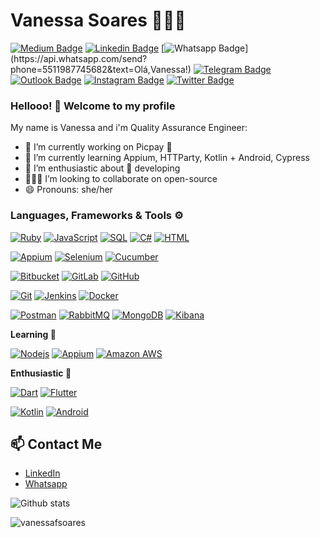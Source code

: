 # Vanessa Soares 👩🏻‍💻

[![Medium Badge](https://img.shields.io/badge/-Medium-000000?style=flat-square&labelColor=000000&logo=Medium&link=https://medium.com/@vanessa_soares/)](https://medium.com/vanessa_soares/)
[![Linkedin Badge](https://img.shields.io/badge/-LinkedIn-blue?style=flat-square&logo=Linkedin&logoColor=white&link=https://www.linkedin.com/in/rebeccamanzi/)](https://www.linkedin.com/in/vanessafsoares/)
[![Whatsapp Badge](https://img.shields.io/badge/-Whatsapp-4CA143?style=flat-square&labelColor=4CA143&logo=whatsapp&logoColor=white&link=https://api.whatsapp.com/send?phone=5511987745682&text=Olá,Vanessa!)](https://api.whatsapp.com/send?phone=5511987745682&text=Olá,Vanessa!)
[![Telegram Badge](https://img.shields.io/badge/-Telegram-1ca0f1?style=flat-square&labelColor=1ca0f1&logo=telegram&logoColor=white&link=https://t.me/vanessafsoares)](https://t.me/vanessafsoares)
[![Outlook Badge](https://img.shields.io/badge/-Outlook-0072c6?style=flat-square&logo=microsoft&logoColor=white&link=mailto:vanessafsoares@hotmail.com)](mailto:vanessafsoares@hotmail.com)
[![Instagram Badge](https://img.shields.io/badge/-Instagram-833AB4?style=flat-square&labelColor=833AB4&logo=instagram&logoColor=white&link=https://www.instagram.com/codepwr/)](https://www.instagram.com/d4rklipstick/)
[![Twitter Badge](https://img.shields.io/badge/-Twitter-1ca0f1?style=flat-square&labelColor=1ca0f1&logo=twitter&logoColor=white&link=https://twitter.com/lgdbittencourt)](https://twitter.com/d4rklipstick)

### Hellooo! 👋 Welcome to my profile

My name is Vanessa and i'm Quality Assurance Engineer:

- 🔭 I’m currently working on Picpay 💚
- 📖 I’m currently learning Appium, HTTParty, Kotlin + Android, Cypress
- 🤩 I’m enthusiastic about 📲 developing
- 👩🏻‍💻 I’m looking to collaborate on open-source
- 😄 Pronouns: she/her

### Languages, Frameworks & Tools ⚙️

[![Ruby](https://img.shields.io/badge/-Ruby-red?style=flat-square&logo=ruby&link=https://www.ruby-lang.org/)](https://www.ruby-lang.org/)
[![JavaScript](https://img.shields.io/badge/-JavaScript-black?style=flat-square&logo=javascript&link=https://www.javascript.com/)](https://www.javascript.com/)
[![SQL](https://img.shields.io/badge/-SQL-red?style=flat-square&logo=oracle&link=https://github.com/vanessafsoares/)](https://github.com/vanessafsoares/)
[![C#](https://img.shields.io/badge/-C%20Sharp-00599C?style=flat-square&logo=c-sharp#&link=https://github.com/vanessafsoares/)](https://github.com/vanessafsoares/)
[![HTML](https://img.shields.io/badge/-HTML-E34F26?style=flat-square&logo=html5&logoColor=white&link=https://github.com/vanessafsoares/)](https://github.com/vanessafsoares/)

[![Appium](https://img.shields.io/badge/-Appium-purple?style=flat-square&logo=appium&link=https://github.com/vanessafsoares/)](https://github.com/vanessafsoares/)
[![Selenium](https://img.shields.io/badge/-Selenium-black?style=flat-square&logo=selenium&link=https://github.com/vanessafsoares/)](https://github.com/vanessafsoares/)
[![Cucumber](https://img.shields.io/badge/-Cucumber-green?style=flat-square&logo=cucumber&link=https://github.com/vanessafsoares/)](https://github.com/vanessafsoares/)

[![Bitbucket](https://img.shields.io/badge/-Bitbucket-blue?style=flat-square&logo=bitbucket&link=https://github.com/vanessafsoares/)](https://github.com/vanessafsoares/)
[![GitLab](https://img.shields.io/badge/-GitLab-FCA121?style=flat-square&logo=gitlab&link=https://github.com/vanessafsoares/)](https://github.com/vanessafsoares/)
[![GitHub](https://img.shields.io/badge/-GitHub-181717?style=flat-square&logo=github&link=https://github.com/vanessafsoares/)](https://github.com/vanessafsoares/)

[![Git](https://img.shields.io/badge/-Git-black?style=flat-square&logo=git&link=https://github.com/vanessafsoares/)](https://github.com/vanessafsoares/)
[![Jenkins](https://img.shields.io/badge/-Jenkins-b5bcbd?style=flat-square&logo=jenkins&link=https://github.com/vanessafsoares/)](https://github.com/vanessafsoares/)
[![Docker](https://img.shields.io/badge/-Docker-black?style=flat-square&logo=docker&link=https://github.com/vanessafsoares/)](https://github.com/vanessafsoares/)


[![Postman](https://img.shields.io/badge/-Postman-black?style=flat-square&logo=postman&link=https://github.com/vanessafsoares/)](https://github.com/vanessafsoares/)
[![RabbitMQ](https://img.shields.io/badge/-RabbitMQ-black?style=flat-square&logo=rabbitmq&link=https://github.com/vanessafsoare/s)](https://github.com/vanessafsoares)
[![MongoDB](https://img.shields.io/badge/-MongoDB-black?style=flat-square&logo=mongodb&link=https://github.com/vanessafsoares/)](https://github.com/vanessafsoares/)
[![Kibana](https://img.shields.io/badge/-Kibana-black?style=flat-square&logo=kibana&link=https://github.com/vanessafsoares/)](https://github.com/vanessafsoares/)

**Learning 📖**

[![Nodejs](https://img.shields.io/badge/-Nodejs-black?style=flat-square&logo=Node.js&link=https://github.com/vanessafsoares/)](https://github.com/vanessafsoares/)
[![Appium](https://img.shields.io/badge/Google%20Cloud-black?style=flat-square&logo=google-cloud&link=https:https://github.com/vanessafsoares)](https://github.com/vanessafsoares)
[![Amazon AWS](https://img.shields.io/badge/Amazon%20AWS-232F3E?style=flat-square&logo=amazon-aws&link=https://github.com/vanessafsoares/)](https://github.com/vanessafsoares/)

**Enthusiastic 🤩**

[![Dart](https://img.shields.io/badge/-Dart-0175C2?style=flat-square&logo=dart&link=https://github.com/vanessafsoares/)](https://github.com/vanessafsoares/)
[![Flutter](https://img.shields.io/badge/-Flutter-02569B?style=flat-square&logo=flutter&link=https://github.com/vanessafsoares/)](https://github.com/vanessafsoares/)

[![Kotlin](https://img.shields.io/badge/-Kotlin-d870fa?style=flat-square&logo=kotlin&link=https://github.com/vanessafsoares/)](https://github.com/vanessafsoares/)
[![Android](https://img.shields.io/badge/-Android-black?style=flat-square&logo=android&link=https://github.com/vanessafsoares/)](https://github.com/vanessafsoares/)


## 📫 Contact Me
- [LinkedIn](https://in.linkedin.com/in/vanessafsoares)
- [Whatsapp](https://api.whatsapp.com/send?phone=5511987745682&text=Olá,Vanessa!) 

![Github stats](https://github-readme-stats.vercel.app/api?username=vanessafsoares&hide=["prs","issues"])

<img src="https://komarev.com/ghpvc/?username=vanessafsoares" alt="vanessafsoares" />
